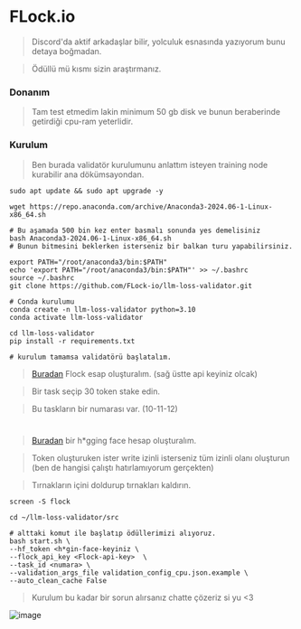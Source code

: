 # FLock.io

> Discord'da aktif arkadaşlar bilir, yolculuk esnasında yazıyorum bunu detaya boğmadan.

> Ödüllü mü kısmı sizin araştırmanız.

### Donanım

> Tam test etmedim lakin minimum 50 gb disk ve bunun beraberinde getirdiği cpu-ram yeterlidir.

### Kurulum

> Ben burada validatör kurulumunu anlattım isteyen training node kurabilir ana dökümsayondan.

```console
sudo apt update && sudo apt upgrade -y

wget https://repo.anaconda.com/archive/Anaconda3-2024.06-1-Linux-x86_64.sh

# Bu aşamada 500 bin kez enter basmalı sonunda yes demelisiniz
bash Anaconda3-2024.06-1-Linux-x86_64.sh
# Bunun bitmesini beklerken isterseniz bir balkan turu yapabilirsiniz.

export PATH="/root/anaconda3/bin:$PATH"
echo 'export PATH="/root/anaconda3/bin:$PATH"' >> ~/.bashrc
source ~/.bashrc
git clone https://github.com/FLock-io/llm-loss-validator.git

# Conda kurulumu
conda create -n llm-loss-validator python=3.10
conda activate llm-loss-validator

cd llm-loss-validator
pip install -r requirements.txt

# kurulum tamamsa validatörü başlatalım.
```

> [Buradan](https://train.flock.io/stake) Flock esap oluşturalım. (sağ üstte api keyiniz olcak)

> Bir task seçip 30 token stake edin.

> Bu taskların bir numarası var. (10-11-12)

#



> [Buradan](https://huggingface.co/settings/tokens) bir h*gging face hesap oluşturalım.

> Token oluşturuken ister write izinli isterseniz tüm izinli olanı oluşturun (ben de hangisi çalıştı hatırlamıyorum gerçekten)

> Tırnakların içini doldurup tırnakları kaldırın.

```console
screen -S flock

cd ~/llm-loss-validator/src

# alttaki komut ile başlatıp ödüllerimizi alıyoruz.
bash start.sh \
--hf_token <h*gin-face-keyiniz \
--flock_api_key <Flock-api-key>  \
--task_id <numara> \
--validation_args_file validation_config_cpu.json.example \
--auto_clean_cache False
```

> Kurulum bu kadar bir sorun alırsanız chatte çözeriz si yu <3

![image](https://github.com/user-attachments/assets/f21d1341-f53b-4c2f-b31f-e578fd3688c0)
